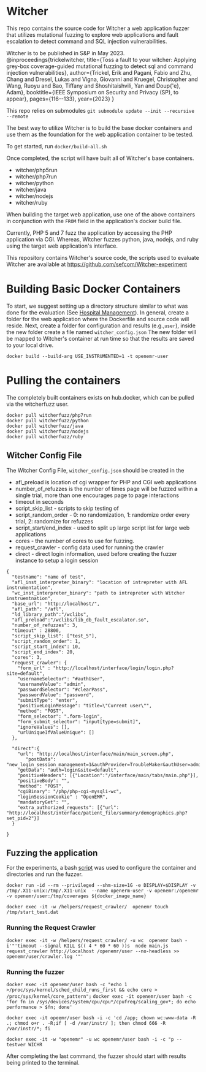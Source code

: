 # Witcher

This repo contains the source code for Witcher a web application fuzzer that utilizes mutational fuzzing 
to explore web applications and fault escalation to detect command and SQL injection vulnerabilities.

Witcher is to be published in S&P in May 2023.
@inproceedings{trickelwitcher,
  title={Toss a fault to your witcher: Applying grey-box coverage-guided mutational fuzzing to detect sql and command injection vulnerabilities},
  author={Trickel, Erik and Pagani, Fabio and Zhu, Chang and Dresel, Lukas and Vigna, Giovanni and Kruegel, Christopher and Wang, Ruoyu and Bao, Tiffany and Shoshitaishvili, Yan and Doup{\'e}, Adam},
  booktitle={IEEE Symposium on Security and Privacy (SP), to appear},
  pages={116--133},
  year={2023}
}


This repo relies on submodules
`git submodule update --init --recursive --remote`


The best way to utilize Witcher is to build the base docker containers and use them as the foundation for the web application container to be tested.

To get started, run `docker/build-all.sh`

Once completed, the script will have built all of Witcher's base containers. 
- witcher/php5run
- witcher/php7run
- witcher/python
- witcher/java
- witcher/nodejs
- witcher/ruby

When building the target web application, use one of the above containers in conjunction with the `FROM` field in the application's docker build file.

Currently, PHP 5 and 7 fuzz the application by accessing the PHP application via CGI. Whereas, Witcher fuzzes python, java, nodejs, and ruby using the target web application's interface.

This repository contains Witcher's source code, the scripts used to evaluate Witcher are available at https://github.com/sefcom/Witcher-experiment 

# Building Basic Docker Containers


To start, we suggest setting up a directory structure similar to what was done for the evaluation (See [Hospital Management](https://github.com/sefcom/Witcher-experiment/tree/main/interpreter-targets/openemr)). 
In general, create a folder for the web application where the Dockerfile and source code will reside.
Next, create a folder for configuration and results (e.g.,`user`), inside the new folder create a file named `witcher_config.json`
The new folder will be mapped to Witcher's container at run time so that the results are saved to your local drive.

`docker build --build-arg USE_INSTRUMENTED=1 -t openemr-user`

# Pulling the containers

The completely built containers exists on hub.docker, which can be pulled via the witcherfuzz user.
```docker pull witcherfuzz/php5run
docker pull witcherfuzz/php7run
docker pull witcherfuzz/python
docker pull witcherfuzz/java
docker pull witcherfuzz/nodejs
docker pull witcherfuzz/ruby
```



## Witcher Config File

The Witcher Config File, `witcher_config.json` should be created in the 

- afl_preload is location of cgi wrapper for PHP and CGI web applications
- number_of_refuzzes is the number of times page will be fuzzed within a single trial, more than one encourages page to page interactions
- timeout in seconds
- script_skip_list - scripts to skip testing of
- script_random_order - 0: no randomization, 1: randomize order every trial, 2: randomize for refuzzes
- script_start/end_index - used to split up large script list for large web applications  
- cores - the number of cores to use for fuzzing.
- request_crawler - config data used for running the crawler
- direct - direct login information, used before creating the fuzzer instance to setup a login session
```
{
  "testname": "name of test",
  "afl_inst_interpreter_binary": "location of intrepreter with AFL instrumentation",
  "wc_inst_interpreter_binary": "path to intrepreter with Witcher instruemtnation",
  "base_url": "http://localhost/",
  "afl_path": "/afl",
  "ld_library_path":"/wclibs",
  "afl_preload":"/wclibs/lib_db_fault_escalator.so",
  "number_of_refuzzes": 3,
  "timeout" : 28800,
  "script_skip_list": ["test_5"],
  "script_random_order": 1,
  "script_start_index": 10,
  "script_end_index": 20,
  "cores": 3,
  "request_crawler": {
    "form_url" : "http://localhost/interface/login/login.php?site=default",
    "usernameSelector": "#authUser",
    "usernameValue": "admin",
    "passwordSelector": "#clearPass",
    "passwordValue": "password",
    "submitType": "enter",
    "positiveLoginMessage": "title=\"Current user\"",
    "method": "POST",
    "form_selector": ".form-login",
    "form_submit_selector": "input[type=submit]",
    "ignoreValues": [],
    "urlUniqueIfValueUnique": []
  },

  "direct":{
    "url": "http://localhost/interface/main/main_screen.php",
       "postData": "new_login_session_management=1&authProvider=TroubleMaker&authUser=admin&clearPass=password&languageChoice=1",
    "getData": "auth=login&site=default",
    "positiveHeaders": [{"Location":"/interface/main/tabs/main.php"}],
    "positiveBody": "",
    "method": "POST",
    "cgiBinary": "/php/php-cgi-mysqli-wc",
    "loginSessionCookie" : "OpenEMR",
    "mandatoryGet": "",
    "extra_authorized_requests": [{"url": "http://localhost/interface/patient_file/summary/demographics.php?set_pid=2"}]
  }

}
```


## Fuzzing the application

For the experiments, a bash [script](https://github.com/sefcom/Witcher-experiment/blob/main/scripts/run_single_experiment.sh) was used to configure the container and directories and run the fuzzer. 

`docker run -id --rm --privileged --shm-size=1G -e DISPLAY=$DISPLAY -v /tmp/.X11-unix:/tmp/.X11-unix  --name openerm-user -v openemr:/openemr -v openemr/user:/tmp/coverages ${docker_image_name}`

`docker exec -it -w /helpers/request_crawler/  openemr touch /tmp/start_test.dat`

### Running the Request Crawler

`docker exec -it -w /helpers/request_crawler/ -u wc  openemr bash -i'"'timeout --signal KILL $(( 4 * 60 * 60 ))s  node main.js request_crawler http://localhost /openemr/user --no-headless >> openemr/user/crawler.log '"'`

### Running the fuzzer

`docker exec -it openemr/user bash -c "echo 1 >/proc/sys/kernel/sched_child_runs_first && echo core > /proc/sys/kernel/core_pattern";`
`docker exec -it openemr/user bash -c 'for fn in /sys/devices/system/cpu/cpu*/cpufreq/scaling_gov*; do echo performance > $fn; done'`

`docker exec -it opeemr/user bash -i -c 'cd /app; chown wc:www-data -R .; chmod o+r . -R;if [ -d /var/instr/ ]; then chmod 666 -R /var/instr/*; fi`

`docker exec -it -w "openemr" -u wc openemr/user bash -i -c "p --testver WICHR `

After completing the last command, the fuzzer should start with results being printed to the terminal.



